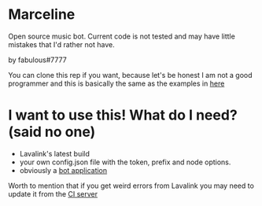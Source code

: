 # Marceline

Open source music bot. Current code is not tested and may have little mistakes that I'd rather not have.

by fabulous#7777

You can clone this rep if you want, because let's be honest I am not a good programmer and this is basically the same as the examples in [here](https://github.com/Solaris9/erela.js/tree/b13718a881d2774acfa9979669df979fe884728f/examples)

# I want to use this! What do I need? (said no one)

- Lavalink's latest build
- your own config.json file with the token, prefix and node options.
- obviously a [bot application](https://discord.com/developers/applications)

Worth to mention that if you get weird errors from Lavalink you may need to update it from the [CI server](https://ci.fredboat.com/project.html?projectId=Lavalink)